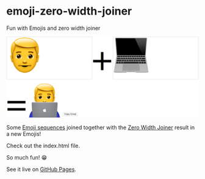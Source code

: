 # emoji-zero-width-joiner
Fun with Emojis and zero width joiner

![Thread Text](./wtf.png)

Some [Emoji sequences](https://emojipedia.org/emoji-zwj-sequences/) joined together with the [Zero Width Joiner](https://en.wikipedia.org/wiki/Zero-width_joiner) result in a new Emojis!

Check out the index.html file.

So much fun! 😁

See it live on [GitHub Pages](https://pkcpkc.github.io/emoji-zero-width-joiner/).
